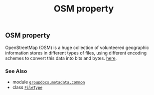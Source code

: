 ﻿---
title: OSM property
second_title: GroupDocs.Metadata for Python via .NET API References
description: 
type: docs
url: /python-net/groupdocs.metadata.common/filetype/osm/
is_root: false
weight: 630
---

## OSM property


OpenStreetMap (OSM) is a huge collection of volunteered geographic information stores in different types of files, using different encoding schemes to convert this data into bits and bytes.
[here](https://docs.fileformat.com/gis/osm/).

### See Also
* module [`groupdocs.metadata.common`](../../)
* class [`FileType`](/metadata/python-net/groupdocs.metadata.common/filetype)
